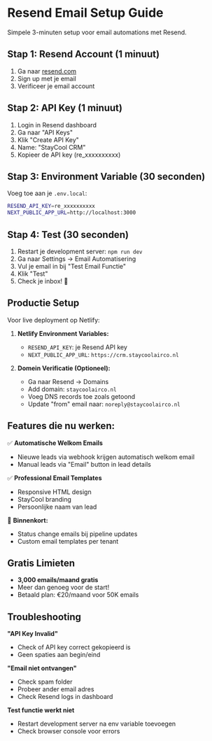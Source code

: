 # Resend Email Setup Guide

Simpele 3-minuten setup voor email automations met Resend.

## Stap 1: Resend Account (1 minuut)

1. Ga naar [resend.com](https://resend.com)
2. Sign up met je email
3. Verificeer je email account

## Stap 2: API Key (1 minuut)

1. Login in Resend dashboard
2. Ga naar "API Keys" 
3. Klik "Create API Key"
4. Name: "StayCool CRM"
5. Kopieer de API key (re_xxxxxxxxxx)

## Stap 3: Environment Variable (30 seconden)

Voeg toe aan je `.env.local`:

```bash
RESEND_API_KEY=re_xxxxxxxxxx
NEXT_PUBLIC_APP_URL=http://localhost:3000
```

## Stap 4: Test (30 seconden)

1. Restart je development server: `npm run dev`
2. Ga naar Settings → Email Automatisering
3. Vul je email in bij "Test Email Functie"
4. Klik "Test"
5. Check je inbox! 📧

## Productie Setup

Voor live deployment op Netlify:

1. **Netlify Environment Variables:**
   - `RESEND_API_KEY`: je Resend API key
   - `NEXT_PUBLIC_APP_URL`: `https://crm.staycoolairco.nl`

2. **Domein Verificatie (Optioneel):**
   - Ga naar Resend → Domains
   - Add domain: `staycoolairco.nl`
   - Voeg DNS records toe zoals getoond
   - Update "from" email naar: `noreply@staycoolairco.nl`

## Features die nu werken:

✅ **Automatische Welkom Emails**
- Nieuwe leads via webhook krijgen automatisch welkom email
- Manual leads via "Email" button in lead details

✅ **Professional Email Templates**
- Responsive HTML design
- StayCool branding
- Persoonlijke naam van lead

🚧 **Binnenkort:**
- Status change emails bij pipeline updates
- Custom email templates per tenant

## Gratis Limieten

- **3,000 emails/maand gratis**
- Meer dan genoeg voor de start!
- Betaald plan: €20/maand voor 50K emails

## Troubleshooting

**"API Key Invalid"**
- Check of API key correct gekopieerd is
- Geen spaties aan begin/eind

**"Email niet ontvangen"**  
- Check spam folder
- Probeer ander email adres
- Check Resend logs in dashboard

**Test functie werkt niet**
- Restart development server na env variable toevoegen
- Check browser console voor errors